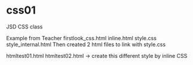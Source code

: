 # css01
JSD CSS class

Example from Teacher
firstlook_css.html
inline.html
style.css
style_internal.html
Then created 2 html files to link with style.css

htmltest01.html
htmltest02.html -> create this different style by inline CSS
